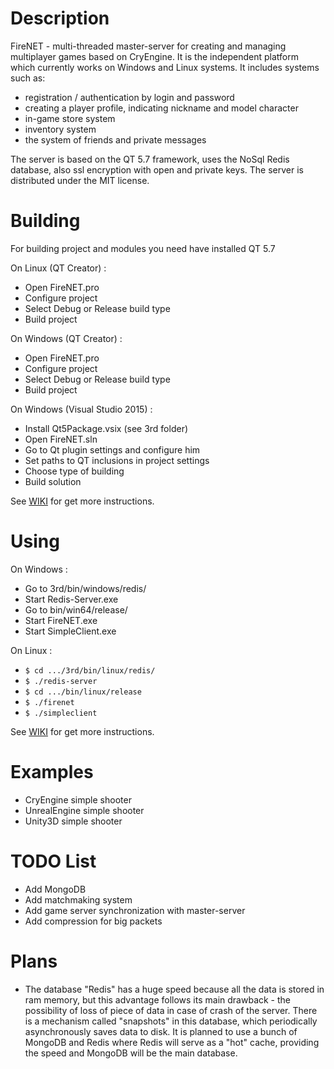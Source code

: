 # Description
FireNET - multi-threaded master-server for creating and managing multiplayer games based on CryEngine. 
It is the independent platform which currently works on Windows and Linux systems. 
It includes systems such as: 
* registration / authentication by login and password
* creating a player profile, indicating nickname and model character
* in-game store system
* inventory system
* the system of friends and private messages

The server is based on the QT 5.7 framework, uses the NoSql Redis database, also ssl encryption with open and private keys.
The server is distributed under the MIT license.

# Building
For building project and modules you need have installed QT 5.7

On Linux (QT Creator) :

* Open FireNET.pro
* Configure project
* Select Debug or Release build type
* Build project


On Windows (QT Creator) :

* Open FireNET.pro
* Configure project
* Select Debug or Release build type
* Build project

On Windows (Visual Studio 2015) :

* Install Qt5Package.vsix (see 3rd folder)
* Open FireNET.sln
* Go to Qt plugin settings and configure him
* Set paths to QT inclusions in project settings
* Choose type of building 
* Build solution

See [WIKI](https://github.com/afrostalin/FireNET/wiki#building) for get more instructions.

# Using

On Windows :

* Go to 3rd/bin/windows/redis/
* Start Redis-Server.exe
* Go to bin/win64/release/
* Start FireNET.exe
* Start SimpleClient.exe

On Linux :

* `$ cd .../3rd/bin/linux/redis/`
* `$ ./redis-server`
* `$ cd .../bin/linux/release`
* `$ ./firenet`
* `$ ./simpleclient`

See [WIKI](https://github.com/afrostalin/FireNET/wiki#building) for get more instructions.

# Examples

* CryEngine simple shooter
* UnrealEngine simple shooter
* Unity3D simple shooter 

# TODO List

* Add MongoDB
* Add matchmaking system
* Add game server synchronization with master-server
* Add compression for big packets 

# Plans

* The database "Redis" has a huge speed because all the data is stored in ram memory, but this advantage follows its main drawback - the possibility of loss of piece of data in case of crash of the server. 
There is a mechanism called "snapshots" in this database, which periodically asynchronously saves data to disk. 
It is planned to use a bunch of MongoDB and Redis where Redis will serve as a "hot" cache, providing the speed and MongoDB will be the main database.
